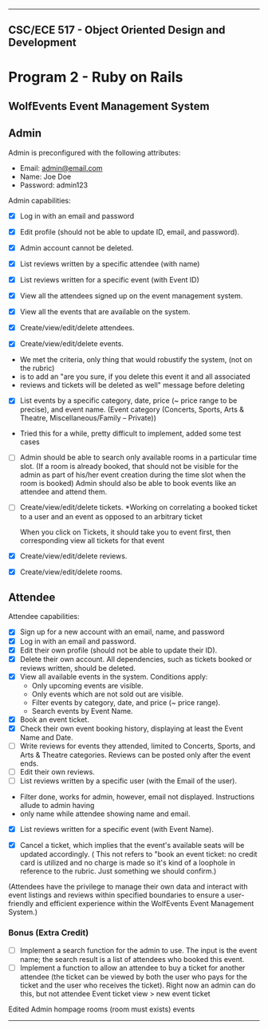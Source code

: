 
---

## CSC/ECE 517 - Object Oriented Design and Development
# Program 2 - Ruby on Rails

## WolfEvents Event Management System
## Admin

Admin is preconfigured with the following attributes:
* Email: admin@email.com
* Name: Joe Doe
* Password: admin123

Admin capabilities:

- [x] Log in with an email and password
- [x] Edit profile (should not be able to update ID, email, and password).
- [x] Admin account cannot be deleted.

- [x] List reviews written by a specific attendee (with name)
- [x] List reviews written for a specific event (with Event ID)

- [x] View all the attendees signed up on the event management system.

- [x] View all the events that are available on the system.

- [x] Create/view/edit/delete attendees.

- [x] Create/view/edit/delete events.
* We met the criteria, only thing that would robustify the system, (not on the rubric)
* is to add an "are you sure, if you delete this event it and all associated
* reviews and tickets will be deleted as well" message before deleting

- [x] List events by a specific category, date, price (~ price range to be precise), and event name.
  (Event category (Concerts, Sports, Arts & Theatre, Miscellaneous/Family – Private))

* Tried this for a while, pretty difficult to implement, added some test cases
- [ ] Admin should be able to search only available rooms in a particular time slot.
  (If a room is already booked, that should not be visible for the admin as part of his/her event creation during the time slot when the room is booked)
  Admin should also be able to book events like an attendee and attend them.

- [ ] Create/view/edit/delete tickets.
  *Working on correlating a booked ticket to a user and an event as opposed to an arbitrary ticket

  When you click on Tickets, it should take you to event first, then corresponding view all
  tickets for that event
 
- [x] Create/view/edit/delete reviews.
- [x] Create/view/edit/delete rooms.


## Attendee

Attendee capabilities:

- [x] Sign up for a new account with an email, name, and password
- [x] Log in with an email and password.
- [x] Edit their own profile (should not be able to update their ID).
- [x] Delete their own account. All dependencies, such as tickets booked or reviews written, should be deleted.
- [x] View all available events in the system. Conditions apply:
    - Only upcoming events are visible. 
    - Only events which are not sold out are visible.
    - Filter events by category, date, and price (~ price range).
    - Search events by Event Name.
- [x] Book an event ticket.
- [x] Check their own event booking history, displaying at least the Event Name and Date.
- [ ] Write reviews for events they attended, limited to Concerts, Sports, and Arts & Theatre categories. Reviews can be posted only after the event ends.
- [ ] Edit their own reviews.
- [ ] List reviews written by a specific user (with the Email of the user).
* Filter done, works for admin, however, email not displayed. Instructions allude to admin having
* only name while attendee showing name and email.

- [x] List reviews written for a specific event (with Event Name).
- [x] Cancel a ticket, which implies that the event's available seats will be updated accordingly.
  ( This not refers to "book an event ticket: no credit card is utilized and no
    charge is made so it's kind of a loophole in reference to the rubric. Just
    something we should confirm.)


(Attendees have the privilege to manage their own data and interact with event listings and reviews within specified boundaries to ensure a user-friendly and efficient experience within the WolfEvents Event Management System.)

### Bonus (Extra Credit)
- [ ] Implement a search function for the admin to use. The input is the event name; the search result is a list of attendees who booked this event.
- [ ] Implement a function to allow an attendee to buy a ticket for another attendee (the ticket can be viewed by both the user who pays for the ticket and the user who receives the ticket).
   Right now an admin can do this, but not attendee
   Event ticket view > new event ticket 

Edited
Admin hompage
rooms (room must exists)
events

--- 